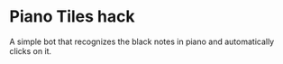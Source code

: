 # Piano Tiles hack

A simple bot that recognizes the black notes in piano and automatically clicks on it.
